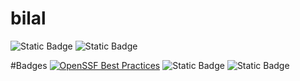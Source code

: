 # bilal
![Static Badge](https://img.shields.io/badge/openssf_best_practices-passing-pass)
![Static Badge](https://img.shields.io/badge/openssf_scorecard-8.2-green)



#Badges [![OpenSSF Best Practices](https://www.bestpractices.dev/projects/10249/badge)](https://www.bestpractices.dev/projects/10249)
![Static Badge](https://img.shields.io/badge/language-HTML-blue)
![Static Badge](https://img.shields.io/badge/license-MIT-crimson)
